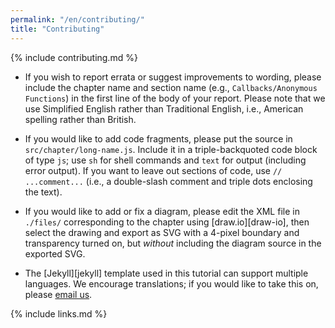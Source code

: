 ```yaml
---
permalink: "/en/contributing/"
title: "Contributing"
---
```


{% include contributing.md %}

- If you wish to report errata or suggest improvements to wording,
  please include the chapter name and section name
  (e.g., `Callbacks/Anonymous Functions`)
  in the first line of the body of your report.
  Please note that we use Simplified English rather than Traditional English,
  i.e., American spelling rather than British.

- If you would like to add code fragments,
  please put the source in `src/chapter/long-name.js`.
  Include it in a triple-backquoted code block of type `js`;
  use `sh` for shell commands and `text` for output (including error output).
  If you want to leave out sections of code,
  use `// ...comment...` (i.e., a double-slash comment and triple dots enclosing the text).

- If you would like to add or fix a diagram,
  please edit the XML file in `./files/` corresponding to the chapter
  using [draw.io][draw-io],
  then select the drawing and export as SVG with a 4-pixel boundary and transparency turned on,
  but *without* including the diagram source in the exported SVG.

- The [Jekyll][jekyll] template used in this tutorial can support multiple languages.
  We encourage translations;
  if you would like to take this on,
  please <a href="mailto:{{site.email}}">email us</a>.

{% include links.md %}
